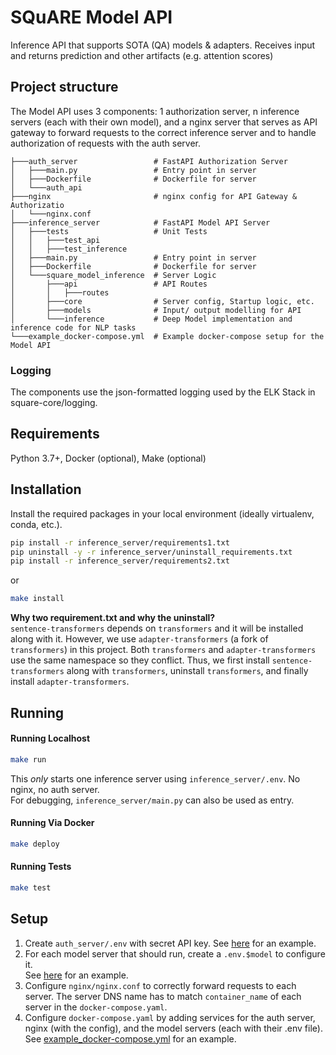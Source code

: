 # SQuARE Model API
Inference API that supports SOTA (QA) models & adapters. 
Receives input and returns prediction and other artifacts (e.g. attention scores)

## Project structure

The Model API uses 3 components: 
1 authorization server, n inference servers (each with their own model), 
and a nginx server that serves as API gateway to forward requests to the correct inference server and
to handle authorization of requests with the auth server.
```
├───auth_server                 # FastAPI Authorization Server
│   ├───main.py                 # Entry point in server
│   ├───Dockerfile              # Dockerfile for server
│   └───auth_api
├───nginx                       # nginx config for API Gateway & Authorizatio
│   └───nginx.conf
├───inference_server            # FastAPI Model API Server
│   ├───tests                   # Unit Tests
│   │   ├───test_api
│   │   ├───test_inference
│   ├───main.py                 # Entry point in server
│   ├───Dockerfile              # Dockerfile for server
│   └───square_model_inference  # Server Logic
│       ├───api                 # API Routes
│       │   ├───routes
│       ├───core                # Server config, Startup logic, etc.
│       ├───models              # Input/ output modelling for API
│       └───inference           # Deep Model implementation and inference code for NLP tasks
└───example_docker-compose.yml  # Example docker-compose setup for the Model API
```

### Logging
The components use the json-formatted logging used by the ELK Stack in square-core/logging.

## Requirements

Python 3.7+, Docker (optional), Make (optional)

## Installation
Install the required packages in your local environment (ideally virtualenv, conda, etc.).
```bash
pip install -r inference_server/requirements1.txt
pip uninstall -y -r inference_server/uninstall_requirements.txt
pip install -r inference_server/requirements2.txt
```
or
```sh
make install
```
**Why two requirement.txt and why the uninstall?**  
`sentence-transformers` depends on `transformers` and it will be installed along with it.
However, we use `adapter-transformers` (a fork of `transformers`) in this project.
Both `transformers` and `adapter-transformers` use the same namespace so they conflict.
Thus, we first install `sentence-transformers` along with `transformers`, 
uninstall `transformers`, and finally install `adapter-transformers`.

## Running

#### Running Localhost

```sh
make run
```
This *only* starts one inference server using `inference_server/.env`. No nginx, no auth server.  
For debugging, `inference_server/main.py` can also be used as entry.


#### Running Via Docker

```sh
make deploy
```

#### Running Tests

```sh
make test
```

## Setup
1. Create `auth_server/.env` with secret API key. See [here](auth_server/.env.example) for an example.
2. For each model server that should run, create a `.env.$model` to configure it.  
   See [here](inference_server/.env.example) for an example.
3. Configure `nginx/nginx.conf` to correctly forward requests to each server. The server DNS name has to
   match `container_name` of each server in the `docker-compose.yaml`.
4. Configure `docker-compose.yaml` by adding services for the auth server, nginx (with the config), and the
model servers (each with their .env file). See [example_docker-compose.yml](example_docker-compose.yml) for an example.